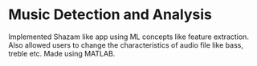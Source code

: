 # Music Detection and Analysis
Implemented Shazam like app using ML concepts like feature extraction. Also allowed users to change the characteristics of audio file like bass, treble etc. Made using MATLAB. 
